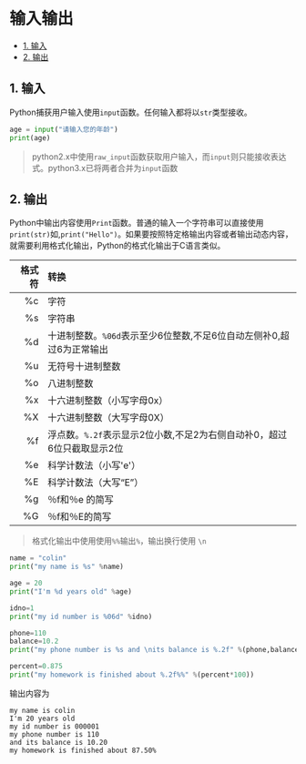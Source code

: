 # 输入输出

* [1. 输入](#1-输入)
* [2. 输出](#2-输出)

## 1. 输入
Python捕获用户输入使用`input`函数。任何输入都将以`str`类型接收。

```py
age = input("请输入您的年龄")
print(age)
```

>  python2.x中使用`raw_input`函数获取用户输入，而`input`则只能接收表达式。python3.x已将两者合并为`input`函数

## 2. 输出
Python中输出内容使用`Print`函数。普通的输入一个字符串可以直接使用`print(str)`如,`print("Hello")`。如果要按照特定格输出内容或者输出动态内容，就需要利用格式化输出，Python的格式化输出于C语言类似。

格式符|转换
-:|:-
%c | 字符
%s | 字符串
%d | 十进制整数。`%06d`表示至少6位整数,不足6位自动左侧补0,超过6为正常输出
%u | 无符号十进制整数
%o | 八进制整数
%x | 十六进制整数（小写字母0x）
%X | 十六进制整数（大写字母0X）
%f | 浮点数。`%.2f`表示显示2位小数,不足2为右侧自动补0，超过6位只截取显示2位
%e | 科学计数法（小写'e'）
%E | 科学计数法（大写“E”）
%g | ％f和％e 的简写
%G | ％f和％E的简写

> 格式化输出中使用使用`%%`输出`%`，输出换行使用 `\n`

```py
name = "colin"
print("my name is %s" %name)

age = 20
print("I'm %d years old" %age)

idno=1
print("my id number is %06d" %idno)

phone=110
balance=10.2
print("my phone number is %s and \nits balance is %.2f" %(phone,balance))

percent=0.875
print("my homework is finished about %.2f%%" %(percent*100))
```
输出内容为
```
my name is colin
I'm 20 years old
my id number is 000001
my phone number is 110 
and its balance is 10.20
my homework is finished about 87.50%
```

